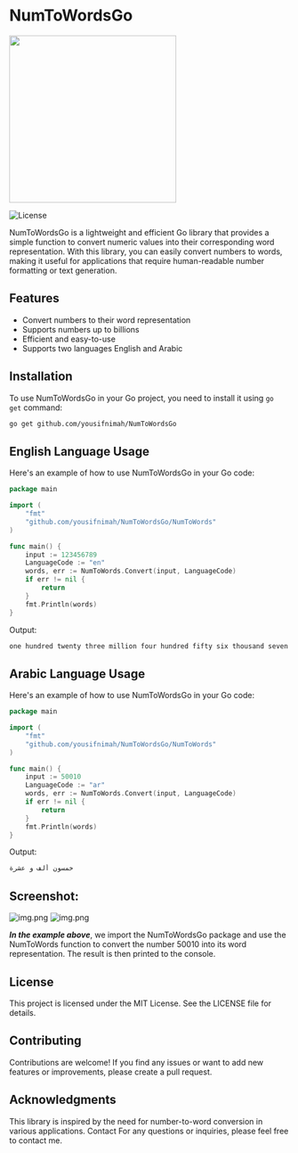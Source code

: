 # NumToWordsGo
<img src="https://i.imgur.com/S8iiTSg.png" height="300">

![License](https://img.shields.io/badge/license-MIT-blue.svg)

NumToWordsGo is a lightweight and efficient Go library that provides a simple function to convert numeric values into their corresponding word representation. With this library, you can easily convert numbers to words, making it useful for applications that require human-readable number formatting or text generation.

## Features

- Convert numbers to their word representation
- Supports numbers up to billions
- Efficient and easy-to-use
- Supports two languages English and Arabic

## Installation

To use NumToWordsGo in your Go project, you need to install it using `go get` command:

```bash
go get github.com/yousifnimah/NumToWordsGo
```

## English Language Usage

Here's an example of how to use NumToWordsGo in your Go code:

```go
package main

import (
	"fmt"
	"github.com/yousifnimah/NumToWordsGo/NumToWords"
)

func main() {
	input := 123456789
	LanguageCode := "en"
	words, err := NumToWords.Convert(input, LanguageCode)
	if err != nil {
		return
	}
	fmt.Println(words)
}
```

Output:
```go
one hundred twenty three million four hundred fifty six thousand seven hundred eighty nine
```

## Arabic Language Usage

Here's an example of how to use NumToWordsGo in your Go code:

```go
package main

import (
	"fmt"
	"github.com/yousifnimah/NumToWordsGo/NumToWords"
)

func main() {
	input := 50010
	LanguageCode := "ar"
	words, err := NumToWords.Convert(input, LanguageCode)
	if err != nil {
		return
	}
	fmt.Println(words)
}
```

Output:
```go
خمسون ألف و عشرة
```

## Screenshot:
![img.png](https://i.imgur.com/g0kPxcB.png)
![img.png](https://i.imgur.com/IJyLyrn.gif)

***In the example above***, we import the NumToWordsGo package and use the NumToWords function to convert the number 50010 into its word representation. The result is then printed to the console.


## License
This project is licensed under the MIT License. See the LICENSE file for details.

## Contributing
Contributions are welcome! If you find any issues or want to add new features or improvements, please create a pull request.

## Acknowledgments
This library is inspired by the need for number-to-word conversion in various applications.
Contact
For any questions or inquiries, please feel free to contact me.